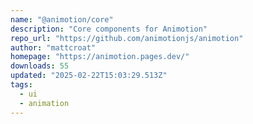```yaml
---
name: "@animotion/core"
description: "Core components for Animotion"
repo_url: "https://github.com/animotionjs/animotion"
author: "mattcroat"
homepage: "https://animotion.pages.dev/"
downloads: 55
updated: "2025-02-22T15:03:29.513Z"
tags: 
  - ui
  - animation
---
```

